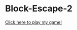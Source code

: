 # Block-Escape-2
<a href = "https://drive.google.com/drive/folders/0B_JpDQI3t4nLbUQ1TEFlOXRtUUE?usp=sharing"> Click here to play my game!
</a>

